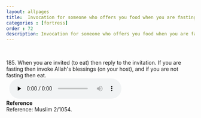 ```yaml
---
layout: allpages
title:  Invocation for someone who offers you food when you are fasting, which you decline.
categories : [fortress]
order : 72
description: Invocation for someone who offers you food when you are fasting, which you decline.
---
```


&nbsp;
<div class="extra">185. When you are invited (to eat) then reply to the invitation. If you are fasting then invoke Allah's blessings (on your host), and if you are not fasting then eat.</div>
&nbsp;

<audio controls  preload="none">
  <source src="{{ site.baseurl }}/audio/fortress/185.mp3" type="audio/mpeg">
Your browser does not support the audio element.
</audio>
&nbsp;
<div class="duaextra" tabindex="0">
<div><strong>Reference</strong></div>
<div class="extra">Reference: Muslim 2/1054.</div>
</div>
